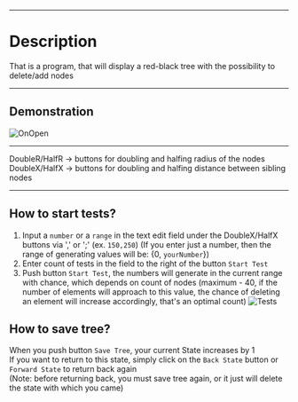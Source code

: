 ____
# Description
That is a program, that will display a red-black tree with the possibility to delete/add nodes
____
## Demonstration
![OnOpen](https://github.com/mikhailku245/RedBlackTree-Representation/raw/master/imagesForReadme/RBTreeOnOpen.PNG)
____
DoubleR/HalfR -> buttons for doubling and halfing radius of the nodes    
DoubleX/HalfX -> buttons for doubling and halfing distance between sibling nodes
____
## How to start tests?
1) Input a `number` or a `range` in the text edit field under the DoubleX/HalfX buttons via ',' or ';' (ex. `150,250`)
(If you enter just a number, then the range of generating values will be: {0, `yourNumber`})
2) Enter count of tests in the field to the right of the button `Start Test`
3) Push button `Start Test`, the numbers will generate in the current range with chance, which depends on count of nodes (maximum - 40, if the number of elements will approach to this value, the chance of deleting an element will increase accordingly, that's an optimal count)
![Tests](https://github.com/mikhailku245/RedBlackTree-Representation/raw/master/imagesForReadme/RBTreeTests.png)
## How to save tree?
When you push button `Save Tree`, your current State increases by 1    
If you want to return to this state, simply click on the `Back State` button or `Forward State` to return back again    
(Note: before returning back, you must save tree again, or it just will delete the state with which you came)

